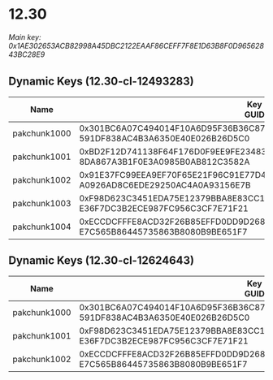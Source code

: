 # 12.30

###### *Main key: 0x1AE302653ACB82998A45DBC2122EAAF86CEFF7F8E1D63B8F0D96562843BC28E9*

## Dynamic Keys (12.30-cl-12493283)

| Name         | Key<br/>GUID                                                                                            |
|--------------|---------------------------------------------------------------------------------------------------------|
| pakchunk1000 | 0x301BC6A07C494014F10A6D95F36B36C87A9158FB18745CA3F31294845B149321<br/>591DF838AC4B3A6350E40E026B26D5C0 |
| pakchunk1001 | 0xBD2F12D741138F64F176D0F9EE9FE234835B323E267EE9824FAAB7795FE385D5<br/>8DA867A3B1F0E3A0985B0AB812C3582A |
| pakchunk1002 | 0x91E37FC99EEA9EF70F65E21F96C91E77D4C04FCEBB81B3E09A71B541D9529F71<br/>A0926AD8C6EDE29250AC4A0A93156E7B |
| pakchunk1003 | 0xF98D623C3451EDA75E12379BBA8E83CC18879202B473864EC209AB9D8631E37C<br/>E36F7DC3B2ECE987FC956C3CF7E71F21 |
| pakchunk1004 | 0xECCDCFFFE8ACD32F26B85EFFD0DD9D268F7A2773FF93DF7555AB2DFE56FB5DE7<br/>E7C565B86445735863B8080B9BE651F7 |

## Dynamic Keys (12.30-cl-12624643)

| Name         | Key<br/>GUID                                                                                            |
|--------------|---------------------------------------------------------------------------------------------------------|
| pakchunk1000 | 0x301BC6A07C494014F10A6D95F36B36C87A9158FB18745CA3F31294845B149321<br/>591DF838AC4B3A6350E40E026B26D5C0 |
| pakchunk1001 | 0xF98D623C3451EDA75E12379BBA8E83CC18879202B473864EC209AB9D8631E37C<br/>E36F7DC3B2ECE987FC956C3CF7E71F21 |
| pakchunk1002 | 0xECCDCFFFE8ACD32F26B85EFFD0DD9D268F7A2773FF93DF7555AB2DFE56FB5DE7<br/>E7C565B86445735863B8080B9BE651F7 |